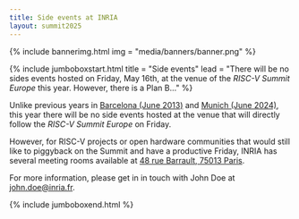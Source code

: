 ```yaml
---
title: Side events at INRIA
layout: summit2025
---
```


{% include bannerimg.html
    img = "media/banners/banner.png"
%}

{% include jumboboxstart.html
	title = "Side events"
	lead = "There will be no sides events hosted on Friday, May 16th, at the venue of the *RISC-V Summit Europe* this year. However, there is a Plan B…"
%}

Unlike previous years in [Barcelona (June
2013)](https://riscv-europe.org/summit/2023/side-events) and [Munich
(June 2024)](https://riscv-europe.org/summit/2024/sideevents), this
year there will be no side events hosted at the venue that will
directly follow the *RISC-V Summit Europe* on Friday.

However, for RISC-V projects or open hardware communities that would
still like to piggyback on the Summit and have a productive Friday,
INRIA has several meeting rooms available at [48 rue Barrault, 75013
Paris](https://www.openstreetmap.org/#map=19/48.826311/2.346010).

For more information, please get in in touch with John Doe at
[john.doe@inria.fr](mailto:john.doe@inria.fr).

{% include jumboboxend.html %}
